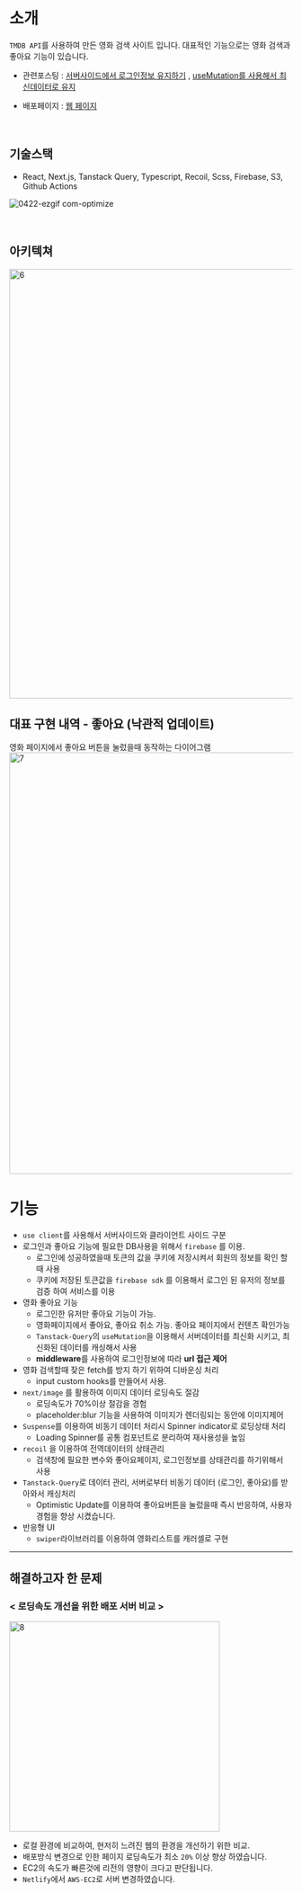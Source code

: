 
# 소개

`TMDB API`를 사용하여 만든 영화 검색 사이트 입니다. 
대표적인 기능으로는 영화 검색과 좋아요 기능이 있습니다.

- 관련포스팅 : <a href="https://velog.io/@hyubbb/Next.jsfirebase-%EC%84%9C%EB%B2%84%EC%82%AC%EC%9D%B4%EB%93%9C%EC%97%90%EC%84%9C-cookie%EB%A1%9C-%EB%A1%9C%EA%B7%B8%EC%9D%B8%EC%A0%95%EB%B3%B4-%EA%B0%80%EC%A0%B8%EC%98%A4%EA%B8%B0">서버사이드에서 로그인정보 유지하기</a>
,
<a href="https://velog.io/@hyubbb/useMutation%EB%A5%BC-%EC%82%AC%EC%9A%A9%ED%95%B4%EB%B3%B4%EC%9E%90">useMutation를 사용해서 최신데이터로 유지</a>

- 배포페이지 : [웹 페이지](http://3.34.31.241/)

<br>


## 기술스택

- React, Next.js, Tanstack Query, Typescript, Recoil, Scss,
Firebase,  S3, Github Actions



![0422-ezgif com-optimize](https://github.com/hyubbb/nextjs-learn-app/assets/32926006/a1c86bd0-8b6d-4178-a415-2e986a4de620)

<br>


## 아키텍쳐
 <img width="764" alt="6" src="https://github.com/user-attachments/assets/def314ed-1c0f-4015-a020-612aaa445e8d">

 
## 대표 구현 내역 - 좋아요 (낙관적 업데이트)

 
영화 페이지에서 좋아요 버튼을 눌렀을때 동작하는 다이어그램
<img width="750" alt="7" src="https://github.com/user-attachments/assets/e2e77735-4e5d-4dd0-ae65-8e7eb7fb5fce">

 
# 기능

- `use client`를 사용해서 서버사이드와 클라이언트 사이드 구분
- 로그인과 좋아요 기능에 필요한 DB사용을 위해서 `firebase` 를 이용.
    - 로그인에 성공하였을때 토큰의 값을 쿠키에 저장시켜서 회원의 정보를 확인 할 때 사용
    - 쿠키에 저장된 토큰값을 `firebase sdk` 를 이용해서 로그인 된 유저의 정보를 검증 하여 서비스를 이용
- 영화 좋아요 기능
    - 로그인한 유저만 좋아요 기능이 가능.
    - 영화페이지에서 좋아요, 좋아요 취소 가능. 좋아요 페이지에서 컨텐츠 확인가능
    - `Tanstack-Query`의 `useMutation`을 이용해서 서버데이터를 최신화 시키고, 최신화된 데이터를 캐싱해서 사용
    - **middleware**를 사용하여 로그인정보에 따라 **url 접근 제어**
- 영화 검색할때 잦은 fetch를 방지 하기 위하여 디바운싱 처리
    - input custom  hooks를 만들어서 사용.
- `next/image` 를 활용하여 이미지 데이터 로딩속도 절감
    - 로딩속도가 70%이상 절감을 경험
    - placeholder:blur 기능을 사용하여 이미지가 렌더링되는 동안에 이미지제어
- `Suspense`를 이용하여 비동기 데이터 처리시 Spinner indicator로 로딩상태 처리
    - Loading Spinner를 공통 컴포넌트로 분리하여 재사용성을 높임
- `recoil` 을 이용하여 전역데이터의 상태관리
    - 검색창에 필요한 변수와 좋아요페이지, 로그인정보를 상태관리를 하기위해서 사용
- `Tanstack-Query`로 데이터 관리, 서버로부터 비동기 데이터 (로그인, 좋아요)를 받아와서 캐싱처리
    - Optimistic Update를 이용하여 좋아요버튼을 눌렀을때 즉시 반응하여, 사용자 경험을 향상 시켰습니다.
- 반응형 UI
    - `swiper`라이브러리를 이용하여  영화리스트를 캐러셀로 구현

---

## 해결하고자 한 문제


### < 로딩속도 개선을 위한 배포 서버 비교 >

 <img width="374" alt="8" src="https://github.com/user-attachments/assets/1e8c4597-be45-42a5-8e84-03c6c2714b2b">


- 로컬 환경에 비교하여, 현저히 느려진 웹의 환경을 개선하기 위한 비교.
- 배포방식 변경으로 인한 페이지 로딩속도가 최소 `20%` 이상 향상 하였습니다.
- EC2의 속도가 빠른것에 리전의 영향이 크다고 판단됩니다.
- `Netlify`에서 `AWS-EC2`로 서버 변경하였습니다.
